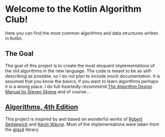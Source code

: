 # Welcome to the Kotlin Algorithm Club!

Here you can find the most common algorithms and data structures written in Kotlin.

## The Goal

The goal of this project is to create the most eloquent implementations of the old algorithms in the new language. The code is meant to be as self-describing as possible, so I do not plan to include much documentation. It is assumed that you know the basics; if you want to learn algorithms perhaps it is a wrong place. I do full-heartedly recommend [The Algorithm Design Manual by Steven Skiena](https://www.amazon.com/Algorithm-Design-Manual-Steven-Skiena/dp/1848000693) and of course...
 
## [Algorithms, 4th Edition](http://algs4.cs.princeton.edu/home/)

This project is inspired by and based on wonderful works of [Robert Sedgewick](http://www.cs.princeton.edu/~rs/) and [Kevin Wayne](http://www.cs.princeton.edu/~wayne/contact/). Most of the implementations were taken from the [algs4](https://github.com/kevin-wayne/algs4) library.
